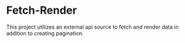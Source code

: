# Fetch-Render
This project utilizes an external api source to fetch and render data in addition to creating pagination.
